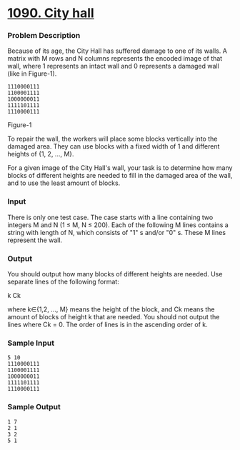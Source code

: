 # [1090. City hall]

### Problem Description
Because of its age, the City Hall has suffered damage to one of its walls.
A matrix with M rows and N columns represents the encoded image of that wall,
where 1 represents an intact wall and 0 represents a damaged wall
(like in Figure-1).

    1110000111
    1100001111
    1000000011
    1111101111
    1110000111
Figure-1

To repair the wall, the workers will place some blocks vertically into the
damaged area. They can use blocks with a fixed width of 1 and different
heights of {1, 2, ..., M}.

For a given image of the City Hall's wall, your task is to determine how many
blocks of different heights are needed to fill in the damaged area of the wall,
and to use the least amount of blocks.

### Input

There is only one test case. The case starts with a line containing two
integers M and N (1 ≤ M, N ≤ 200). Each of the following M lines contains a
string with length of N, which consists of "1" s and/or "0" s. These M lines
represent the wall.

### Output

You should output how many blocks of different heights are needed. Use
separate lines of the following format:

k Ck

where k∈{1,2, ..., M} means the height of the block, and Ck means the amount
of blocks of height k that are needed. You should not output the lines where
Ck = 0. The order of lines is in the ascending order of k.

### Sample Input

    5 10
    1110000111
    1100001111
    1000000011
    1111101111
    1110000111

### Sample Output

    1 7
    2 1
    3 2
    5 1

[1090. City hall]:http://acm.tju.edu.cn/toj/showp.php?pid=1090